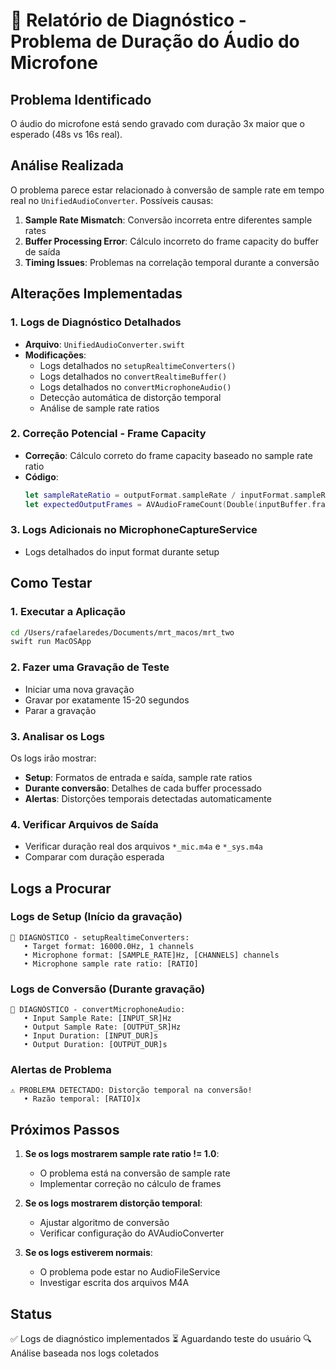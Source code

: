 # 🔧 Relatório de Diagnóstico - Problema de Duração do Áudio do Microfone

## Problema Identificado
O áudio do microfone está sendo gravado com duração 3x maior que o esperado (48s vs 16s real).

## Análise Realizada
O problema parece estar relacionado à conversão de sample rate em tempo real no `UnifiedAudioConverter`. Possíveis causas:

1. **Sample Rate Mismatch**: Conversão incorreta entre diferentes sample rates
2. **Buffer Processing Error**: Cálculo incorreto do frame capacity do buffer de saída
3. **Timing Issues**: Problemas na correlação temporal durante a conversão

## Alterações Implementadas

### 1. Logs de Diagnóstico Detalhados
- **Arquivo**: `UnifiedAudioConverter.swift`
- **Modificações**:
  - Logs detalhados no `setupRealtimeConverters()` 
  - Logs detalhados no `convertRealtimeBuffer()`
  - Logs detalhados no `convertMicrophoneAudio()`
  - Detecção automática de distorção temporal
  - Análise de sample rate ratios

### 2. Correção Potencial - Frame Capacity
- **Correção**: Cálculo correto do frame capacity baseado no sample rate ratio
- **Código**: 
  ```swift
  let sampleRateRatio = outputFormat.sampleRate / inputFormat.sampleRate
  let expectedOutputFrames = AVAudioFrameCount(Double(inputBuffer.frameLength) * sampleRateRatio)
  ```

### 3. Logs Adicionais no MicrophoneCaptureService
- Logs detalhados do input format durante setup

## Como Testar

### 1. Executar a Aplicação
```bash
cd /Users/rafaelaredes/Documents/mrt_macos/mrt_two
swift run MacOSApp
```

### 2. Fazer uma Gravação de Teste
- Iniciar uma nova gravação
- Gravar por exatamente 15-20 segundos
- Parar a gravação

### 3. Analisar os Logs
Os logs irão mostrar:
- **Setup**: Formatos de entrada e saída, sample rate ratios
- **Durante conversão**: Detalhes de cada buffer processado
- **Alertas**: Distorções temporais detectadas automaticamente

### 4. Verificar Arquivos de Saída
- Verificar duração real dos arquivos `*_mic.m4a` e `*_sys.m4a`
- Comparar com duração esperada

## Logs a Procurar

### Logs de Setup (Início da gravação)
```
🔧 DIAGNÓSTICO - setupRealtimeConverters:
   • Target format: 16000.0Hz, 1 channels
   • Microphone format: [SAMPLE_RATE]Hz, [CHANNELS] channels
   • Microphone sample rate ratio: [RATIO]
```

### Logs de Conversão (Durante gravação)
```
🎤 DIAGNÓSTICO - convertMicrophoneAudio:
   • Input Sample Rate: [INPUT_SR]Hz
   • Output Sample Rate: [OUTPUT_SR]Hz
   • Input Duration: [INPUT_DUR]s
   • Output Duration: [OUTPUT_DUR]s
```

### Alertas de Problema
```
⚠️ PROBLEMA DETECTADO: Distorção temporal na conversão!
   • Razão temporal: [RATIO]x
```

## Próximos Passos

1. **Se os logs mostrarem sample rate ratio != 1.0**:
   - O problema está na conversão de sample rate
   - Implementar correção no cálculo de frames

2. **Se os logs mostrarem distorção temporal**:
   - Ajustar algoritmo de conversão
   - Verificar configuração do AVAudioConverter

3. **Se os logs estiverem normais**:
   - O problema pode estar no AudioFileService
   - Investigar escrita dos arquivos M4A

## Status
✅ Logs de diagnóstico implementados
⏳ Aguardando teste do usuário
🔍 Análise baseada nos logs coletados